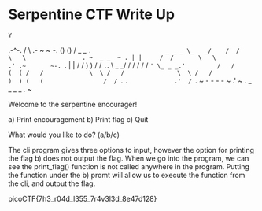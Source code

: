 # Serpentine CTF Write Up

    Y
  .-^-.
 /     \      .- ~ ~ -.
()     ()    /   _ _   `.                     _ _ _
 \_   _/    /  /     \   \                . ~  _ _  ~ .
   | |     /  /       \   \             .' .~       ~-. `.
   | |    /  /         )   )           /  /             `.`.
   \ \_ _/  /         /   /           /  /                `'
    \_ _ _.'         /   /           (  (
                    /   /             \  \
                   /   /               \  \
                  /   /                 )  )
                 (   (                 /  /
                  `.  `.             .'  /
                    `.   ~ - - - - ~   .'
                       ~ . _ _ _ _ . ~

Welcome to the serpentine encourager!


a) Print encouragement
b) Print flag
c) Quit

What would you like to do? (a/b/c) 

The cli program gives three options to input, however the option for printing the flag b) does not output the flag. When we go into the program,
we can see the print_flag() function is not called anywhere in the program. Putting the function under the b) promt will allow us to execute the 
function from the cli, and output the flag. 

picoCTF{7h3_r04d_l355_7r4v3l3d_8e47d128}
